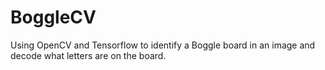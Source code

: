 # BoggleCV
Using OpenCV and Tensorflow to identify a Boggle board in an image and decode what letters are on the board.
